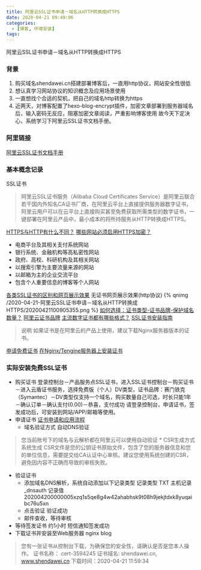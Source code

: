 ```yaml
---
title: 阿里云SSL证书申请－域名从HTTP转换成HTTPS
date: 2020-04-21 09:49:06
categories:
  - [博客, 环境安装]
tags:
---
```


阿里云SSL证书申请－域名从HTTP转换成HTTPS
### 背景
1. 购买域名shendawei.cn搭建部署博客后，一直用http协议，网站安全性很低
2. 想认真学习网站协议的知识概念及应用场景使用
3. 一直想找个合适的契机，把自己的域名http转换为https
4. 近两天，对博客配置了hexo-blog-encrypt插件，加密文章部署到服务器域名后，输入密码无反应，阻塞加密文章阅读，严重影响博客使用
故今天下定决心，系统学习下阿里云SSL证书文档手册。
<!--more-->

### 阿里链接
[阿里云SSL证书文档手册](https://help.aliyun.com/product/28533.html?spm=a2c4g.11186623.6.540.26b05927ZyyVB3)
### 基本概念记录
SSL证书
> 阿里云SSL证书服务（Alibaba Cloud Certificates Service）是阿里云联合若干国内外知名CA证书厂商，在阿里云平台上直接提供服务器数字证书，阿里云用户可以在云平台上直接购买甚至免费获取所需类型的数字证书，一键部署在阿里云产品中，最小成本的将所持服务从HTTP转换成HTTPS。

[HTTPS与HTTP有什么不同？](https://help.aliyun.com/document_detail/42229.html?spm=a2c4g.11186623.2.25.313b5fb77kOXWp#concept-mpn-q4p-ydb)
[哪些网站必须启用HTTPS加密？](https://help.aliyun.com/document_detail/42220.html?spm=a2c4g.11186623.2.27.313b5fb77kOXWp#concept-sx4-pdv-ydb)
* 电商平台及其相关支付系统网站
* 银行系统、金融机构等高私密性网站
* 政府、高校、科研机构及其相关网站
* 以搜索引擎为主要流量来源的网站
* 以邮箱为主的企业交流平台
* 包含个人重要信息的博客等个人网站

[各类SSL证书的区别和网页展示效果](https://help.aliyun.com/document_detail/44788.html?spm=a2c4g.11186623.2.43.313b5fb77kOXWp#concept-bkt-v4p-ydb)
无证书网页展示效果(http协议)
{% qnimg /2020-04-21-阿里云SSL证书申请－域名从HTTP转换成HTTPS/20200421100905355.png %}
[如何选择：证书类型-证书品牌-保护域名数量？](https://help.aliyun.com/knowledge_detail/48020.html?spm=a2c4g.11186623.4.2.1d3d2d23CKZCd2)
[阿里云证书品牌](https://help.aliyun.com/document_detail/28542.html?spm=a2c4g.11186623.2.13.2e1c6872JKJFMi#title-esd-zc5-4e5)
[主流数字证书都有哪些格式？](https://help.aliyun.com/knowledge_detail/42214.html#concept-a4g-mbv-ydb)
[SSL证书安装指南](https://help.aliyun.com/knowledge_detail/95505.html?spm=a2c4g.11186623.4.4.1d3d2d23CKZCd2)
> 说明 如果证书是在阿里云的产品上使用，建议下载Nginx服务器版本的证书。

[申请免费证书](https://help.aliyun.com/document_detail/148895.html?spm=a2c4g.11186623.6.631.313b5fb7TsZeAI)
[在Nginx/Tengine服务器上安装证书](https://help.aliyun.com/document_detail/98728.html?spm=a2c4g.11186623.2.12.2861625aSYtNdT#concept-n45-21x-yfb)

### 实际安装免费SSL证书
* 购买证书
登录控制台－产品服务点SSL证书，进入SSL证书控制台－购买证书－进入云盾证书服务，选择免费版（个人）DV类型，证书品牌：赛门铁克（Symantec）－DV类型仅支持一个域名，购买数量自己可选，时长只能1年－确认订单－确认支付(0.00)－恭喜，支付成功 请登录控制台，申请证书，签发成功后，可安装到网站/APP/邮箱等使用。
* 申请证书
[证书申请和应用流程](https://help.aliyun.com/document_detail/143013.html?spm=a2c4g.11186623.6.572.1d7b6872kWr0XU)
    * 域名验证方式
    自动DNS验证
> 您当前账号下的域名与云解析都在阿里云可以使用自动验证
    * CSR生成方式
    系统生成
> CSR文件是您的公钥证书原始文件，包含了您的服务器信息和您的单位信息，需要提交给CA认证中心审核。建议您使用系统创建的CSR，避免因内容不正确而导致的审核失败。

* 验证证书
    * 添加域名DNS解析，系统自动添加以下记录类型
    记录类型 TXT
    主机记录 _dnsauth
    记录值 202004200000005xzq1s5qe8g4w42ahabhsk9t08h9jekjtdxk8yuqaibc76u5xn
    * 点击验证
       验证成功
    * 邮件查收，等待审核
* 等待签发证书
    约1小时
    短信通知签发成功
* 下载证书并安装至Web服务器
    nginx blog
> 您有一张证书从控制台下载，为确保您的安全性，请确认是否是您本人操作。
证书名称： cert-3594245
证书域名:    shendawei.cn, www.shendawei.cn
下载时间：2020-04-21 11:59:34